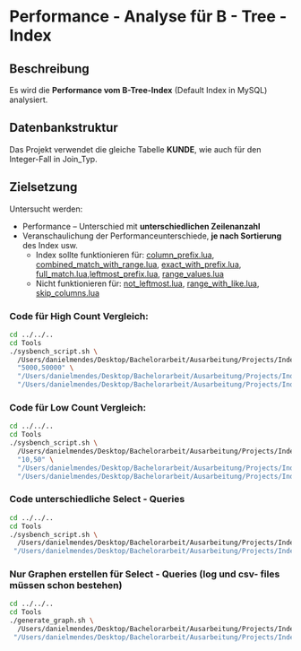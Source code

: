 # Performance - Analyse für B - Tree - Index  

## Beschreibung

Es wird die **Performance vom B-Tree-Index** (Default Index in MySQL) analysiert.

## Datenbankstruktur

Das Projekt verwendet die gleiche Tabelle **KUNDE**, wie auch für den Integer-Fall in Join_Typ. 

## Zielsetzung
Untersucht werden:
- Performance – Unterschied mit **unterschiedlichen Zeilenanzahl**
- Veranschaulichung der Performanceunterschiede, **je nach Sortierung** des Index usw.
  - Index sollte funktionieren für: [column_prefix.lua](Scripts/query_differences/query_differences_select/column_prefix.lua), [combined_match_with_range.lua](Scripts/query_differences/query_differences_select/combined_match_with_range.lua), [exact_with_prefix.lua](Scripts/query_differences/query_differences_select/exact_with_prefix.lua), [full_match.lua](Scripts/query_differences/query_differences_select/full_match.lua),[leftmost_prefix.lua](Scripts/query_differences/query_differences_select/leftmost_prefix.lua), [range_values.lua](Scripts/query_differences/query_differences_select/range_values.lua)
  - Nicht funktionieren für: [not_leftmost.lua](Scripts/query_differences/query_differences_select/not_leftmost.lua), [range_with_like.lua](Scripts/query_differences/query_differences_select/range_with_like.lua), [skip_columns.lua](Scripts/query_differences/query_differences_select/skip_columns.lua)
    
### Code für High Count Vergleich:

```bash
cd ../../..
cd Tools
./sysbench_script.sh \
  /Users/danielmendes/Desktop/Bachelorarbeit/Ausarbeitung/Projects/Index/B_Tree/Output/count_row_changes/high_counts \
  "5000,50000" \
  "/Users/danielmendes/Desktop/Bachelorarbeit/Ausarbeitung/Projects/Index/B_Tree/Scripts/count_row_changes/with_index:true" \
  "/Users/danielmendes/Desktop/Bachelorarbeit/Ausarbeitung/Projects/Index/B_Tree/Scripts/count_row_changes/without_index:true"
```

### Code für Low Count Vergleich:
```bash
cd ../../..
cd Tools
./sysbench_script.sh \
  /Users/danielmendes/Desktop/Bachelorarbeit/Ausarbeitung/Projects/Index/B_Tree/Output/count_row_changes/low_counts \
  "10,50" \
  "/Users/danielmendes/Desktop/Bachelorarbeit/Ausarbeitung/Projects/Index/B_Tree/Scripts/count_row_changes/with_index:true" \
  "/Users/danielmendes/Desktop/Bachelorarbeit/Ausarbeitung/Projects/Index/B_Tree/Scripts/count_row_changes/without_index:true"
```

### Code unterschiedliche Select - Queries
```bash
cd ../../..
cd Tools
./sysbench_script.sh \
  /Users/danielmendes/Desktop/Bachelorarbeit/Ausarbeitung/Projects/Index/B_Tree/Output/query_differences \
 "/Users/danielmendes/Desktop/Bachelorarbeit/Ausarbeitung/Projects/Index/B_Tree/Scripts/query_differences:false" 
```

### Nur Graphen erstellen für Select - Queries (log und csv- files müssen schon bestehen)
```bash
cd ../../..
cd Tools
./generate_graph.sh \
  /Users/danielmendes/Desktop/Bachelorarbeit/Ausarbeitung/Projects/Index/B_Tree/Output/query_differences \
 "/Users/danielmendes/Desktop/Bachelorarbeit/Ausarbeitung/Projects/Index/B_Tree/Scripts/query_differences:false" 
```